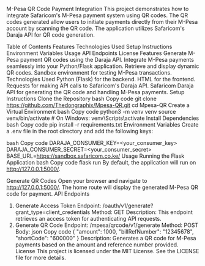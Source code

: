 M-Pesa QR Code Payment Integration
This project demonstrates how to integrate Safaricom's M-Pesa payment system using QR codes. The QR codes generated allow users to initiate payments directly from their M-Pesa account by scanning the QR code. The application utilizes Safaricom's Daraja API for QR code generation.

Table of Contents
Features
Technologies Used
Setup Instructions
Environment Variables
Usage
API Endpoints
License
Features
Generate M-Pesa payment QR codes using the Daraja API.
Integrate M-Pesa payments seamlessly into your Python/Flask application.
Retrieve and display dynamic QR codes.
Sandbox environment for testing M-Pesa transactions.
Technologies Used
Python (Flask) for the backend.
HTML for the frontend.
Requests for making API calls to Safaricom's Daraja API.
Safaricom Daraja API for generating the QR code and handling M-Pesa payments.
Setup Instructions
Clone the Repository
bash
Copy code
git clone https://github.com/Thedongraphix/Mpesa-QR.git
cd Mpesa-QR
Create a Virtual Environment
bash
Copy code
python3 -m venv venv
source venv/bin/activate  # On Windows: venv\Scripts\activate
Install Dependencies
bash
Copy code
pip install -r requirements.txt
Environment Variables
Create a .env file in the root directory and add the following keys:

bash
Copy code
DARAJA_CONSUMER_KEY=<your_consumer_key>
DARAJA_CONSUMER_SECRET=<your_consumer_secret>
BASE_URL=https://sandbox.safaricom.co.ke/
Usage
Running the Flask Application
bash
Copy code
flask run
By default, the application will run on http://127.0.0.1:5000/.

Generate QR Codes
Open your browser and navigate to http://127.0.0.1:5000/.
The home route will display the generated M-Pesa QR code for payment.
API Endpoints
1. Generate Access Token
Endpoint: /oauth/v1/generate?grant_type=client_credentials
Method: GET
Description: This endpoint retrieves an access token for authenticating API requests.
2. Generate QR Code
Endpoint: /mpesa/qrcode/v1/generate
Method: POST
Body:
json
Copy code
{
  "amount": 1000,
  "billRefNumber": "12345678",
  "shortCode": "600000"
}
Description: Generates a QR code for M-Pesa payments based on the amount and reference number provided.
License
This project is licensed under the MIT License. See the LICENSE file for more details.

